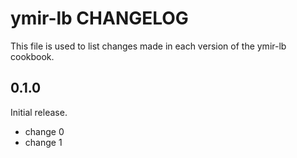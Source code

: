 # ymir-lb CHANGELOG

This file is used to list changes made in each version of the ymir-lb cookbook.

## 0.1.0

Initial release.

- change 0
- change 1
